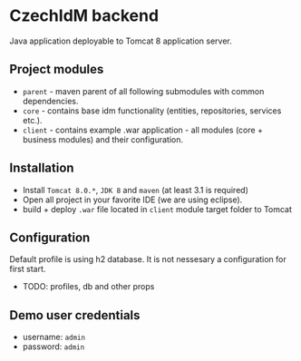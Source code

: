 # CzechIdM backend

Java application deployable to Tomcat 8 application server.

## Project modules
* `parent` - maven parent of all following submodules with common dependencies.
* `core` - contains base idm functionality (entities, repositories, services etc.).
* `client` - contains example .war application - all modules (core + business modules) and their configuration.

## Installation

* Install `Tomcat 8.0.*`, `JDK 8` and `maven` (at least 3.1 is required)
* Open all project in your favorite IDE (we are using eclipse).
* build + deploy `.war` file located in `client` module target folder to Tomcat

## Configuration

Default profile is using h2 database. It is not nessesary a configuration for first start.

* TODO: profiles, db and other props

## Demo user credentials

* username: `admin`
* password: `admin`
